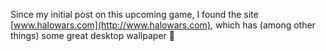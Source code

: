 Since my initial post on this upcoming game, I found the site [www.halowars.com](http://www.halowars.com), which has (among other things) some great desktop wallpaper 🙂